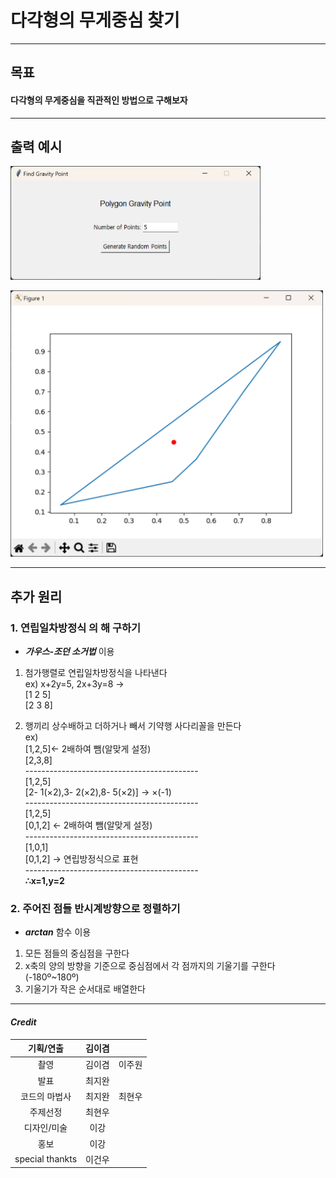 # 다각형의 무게중심 찾기
- - -
## 목표
#### 다각형의 무게중심을 직관적인 방법으로 구해보자
- - -
## 출력 예시
<img src="출력예시1.png" width="400"></img>

<img src="출력예시2.png" width="500"></img>
- - -
## 추가 원리
### 1. __연립일차방정식__ 의 해 구하기
- __*가우스-조던 소거법*__ 이용

1. 첨가행렬로 연립일차방정식을 나타낸다
<br>ex) x+2y=5, 2x+3y=8 →
<br>[1 2 5]
<br>[2 3 8]

2. 행끼리 상수배하고 더하거나 빼서 기약행 사다리꼴을 만든다
<br>ex)
<br>[1,2,5]← 2배하여 뺌(알맞게 설정)
<br>[2,3,8]
<br>-------------------------------------------
<br>[1,2,5]
<br>[2- 1(×2),3- 2(×2),8- 5(×2)] → ×(-1)
<br>-------------------------------------------
<br>[1,2,5]
<br>[0,1,2] ← 2배하여 뺌(알맞게 설정)
<br>-------------------------------------------
<br>[1,0,1]
<br>[0,1,2] → 연립방정식으로 표현
<br>-------------------------------------------
<br>__∴x=1,y=2__

### 2. 주어진 점들 반시계방향으로 정렬하기
- __*arctan*__ 함수 이용

1. 모든 점들의 중심점을 구한다
2. x축의 양의 방향을 기준으로 중심점에서 각 점까지의 기울기를 구한다
<br>(-180º~180º)
3. 기울기가 작은 순서대로 배열한다
- - -
#### _Credit_
| 기획/연출                   | 김이겸        |     |
|-------------------------|------------|-----|
| <center>촬영              | 김이겸        | 이주원 |
| <center>발표              | 최지완        |     |
| <center>코드의 마법사         | 최지완        | 최현우 |
| <center>주제선정            | 최현우        |     |
| <center>디자인/미술          | <center>이강 |     |
| <center>홍보              | <center>이강 |     |
| <center>special thankts | 이건우        |     |